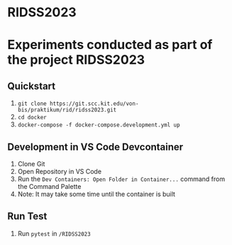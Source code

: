 # RIDSS2023

# Experiments conducted as part of the project RIDSS2023

## Quickstart
1. `git clone https://git.scc.kit.edu/von-bis/praktikum/rid/ridss2023.git`
2. `cd docker`
3. `docker-compose -f docker-compose.development.yml up`

## Development in VS Code Devcontainer
1. Clone Git
2. Open Repository in VS Code
3. Run the `Dev Containers: Open Folder in Container...` command from the Command Palette
4. Note: It may take some time until the container is built

## Run Test
1. Run `pytest` in `/RIDSS2023`
